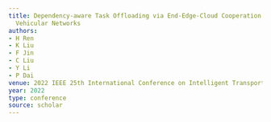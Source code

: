 ```yaml
---
title: Dependency-aware Task Offloading via End-Edge-Cloud Cooperation in Heterogeneous
  Vehicular Networks
authors:
- H Ren
- K Liu
- F Jin
- C Liu
- Y Li
- P Dai
venue: 2022 IEEE 25th International Conference on Intelligent Transportation …, 2022
year: 2022
type: conference
source: scholar
---
```

